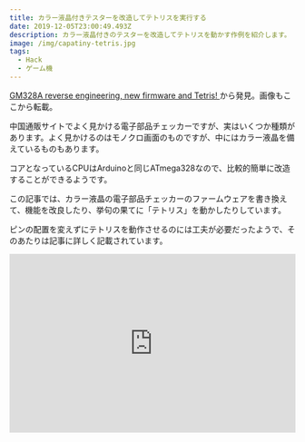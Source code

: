 ```yaml
---
title: カラー液晶付きテスターを改造してテトリスを実行する
date: 2019-12-05T23:00:49.493Z
description: カラー液晶付きのテスターを改造してテトリスを動かす作例を紹介します。
image: /img/capatiny-tetris.jpg
tags:
  - Hack
  - ゲーム機
---
```

[GM328A reverse engineering, new firmware and Tetris!](https://dragaosemchama.com/en/2019/04/gm328a-reverse-engineering-new-firmware-and-tetris/)から発見。画像もここから転載。

中国通販サイトでよく見かける電子部品チェッカーですが、実はいくつか種類があります。よく見かけるのはモノクロ画面のものですが、中にはカラー液晶を備えているものもあります。

コアとなっているCPUはArduinoと同じATmega328なので、比較的簡単に改造することができるようです。

この記事では、カラー液晶の電子部品チェッカーのファームウェアを書き換えて、機能を改良したり、挙句の果てに「テトリス」を動かしたりしています。

ピンの配置を変えずにテトリスを動作させるのには工夫が必要だったようで、そのあたりは記事に詳しく記載されています。

<iframe width="100%" height="315" src="https://www.youtube.com/embed/-8niuGSMips" frameborder="0" allow="accelerometer; autoplay; encrypted-media; gyroscope; picture-in-picture" allowfullscreen></iframe>

